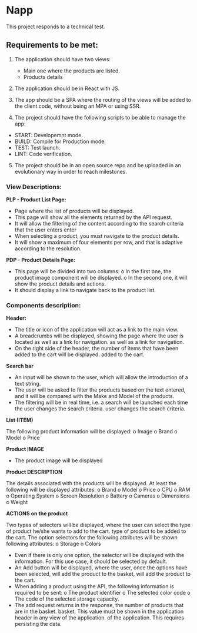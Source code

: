 # Napp

This project responds to a technical test. 

## Requirements to be met:

1. The application should have two views: 

    - Main one where the products are listed.
    - Products details

2. The application should be in React with JS.

3. The app should be a SPA where the routing of the views will be added to the client code, without being an MPA or using SSR. 

4. The project should have the following scripts to be able to manage the app: 

 - START: Developemnt mode.
 - BUILD: Compile for Production mode.
 - TEST: Test launch.
 - LINT: Code verification.

5. The project should be in an open source repo and be uploaded in an evolutionary way in order to reach milestones.

### View Descriptions:

**PLP - Product List Page:**

- Page where the list of products will be displayed.
- This page will show all the elements returned by the API request.
- It will allow the filtering of the content according to the search criteria that the user enters
enter
- When selecting a product, you must navigate to the product details.
- It will show a maximum of four elements per row, and that is adaptive according to the
resolution.

**PDP - Product Details Page:**

- This page will be divided into two columns:
o In the first one, the product image component will be displayed.
o In the second one, it will show the product details and actions.
- It should display a link to navigate back to the product list.

### Components description:

**Header:**

- The title or icon of the application will act as a link to the main view.
- A breadcrumbs will be displayed, showing the page where the user is located as well as a link for navigation.
as well as a link for navigation.
- On the right side of the header, the number of items that have been added to the cart will be displayed.
added to the cart.

**Search bar**

- An input will be shown to the user, which will allow the introduction of a text string.
- The user will be asked to filter the products based on the text entered, and it will be compared
with the Make and Model of the products.
- The filtering will be in real time, i.e. a search will be launched each time the user changes the search criteria.
user changes the search criteria.

**List (ITEM)**

The following product information will be displayed:
o Image
o Brand
o Model
o Price

**Product IMAGE**

- The product image will be displayed

**Product DESCRIPTION**

The details associated with the products will be displayed. At least the following will be displayed
attributes:
o Brand
o Model
o Price
o CPU
o RAM
o Operating System
o Screen Resolution
o Battery
o Cameras
o Dimensions
o Weight

**ACTIONS on the product**

Two types of selectors will be displayed, where the user can select the type of product he/she wants to add to the cart.
type of product to be added to the cart. The option selectors for the following attributes will be shown
following attributes:
o Storage
o Colors
- Even if there is only one option, the selector will be displayed with the information. For this
use case, it should be selected by default.
- An Add button will be displayed, where the user, once the options have been selected, will add the product to the basket,
will add the product to the cart.
- When adding a product using the API, the following information is required to be sent:
o The product identifier
o The selected color code
o The code of the selected storage capacity.
- The add request returns in the response, the number of products that are in the basket.
basket. This value must be shown in the application header in any view of the application.
of the application. This requires persisting the data.